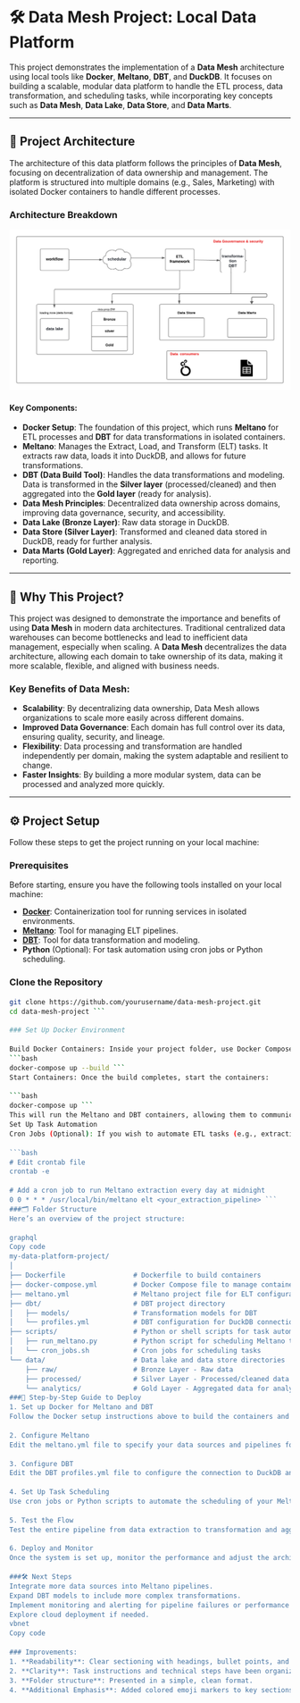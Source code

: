 # 🛠️ Data Mesh Project: Local Data Platform

This project demonstrates the implementation of a **Data Mesh** architecture using local tools like **Docker**, **Meltano**, **DBT**, and **DuckDB**. It focuses on building a scalable, modular data platform to handle the ETL process, data transformation, and scheduling tasks, while incorporating key concepts such as **Data Mesh**, **Data Lake**, **Data Store**, and **Data Marts**.

---

## 📐 Project Architecture

The architecture of this data platform follows the principles of **Data Mesh**, focusing on decentralization of data ownership and management. The platform is structured into multiple domains (e.g., Sales, Marketing) with isolated Docker containers to handle different processes.

### Architecture Breakdown

![Project Architecture](Data_Platform.png)

#### Key Components:
- **Docker Setup**: The foundation of this project, which runs **Meltano** for ETL processes and **DBT** for data transformations in isolated containers.
- **Meltano**: Manages the Extract, Load, and Transform (ELT) tasks. It extracts raw data, loads it into DuckDB, and allows for future transformations.
- **DBT (Data Build Tool)**: Handles the data transformations and modeling. Data is transformed in the **Silver layer** (processed/cleaned) and then aggregated into the **Gold layer** (ready for analysis).
- **Data Mesh Principles**: Decentralized data ownership across domains, improving data governance, security, and accessibility.
- **Data Lake (Bronze Layer)**: Raw data storage in DuckDB.
- **Data Store (Silver Layer)**: Transformed and cleaned data stored in DuckDB, ready for further analysis.
- **Data Marts (Gold Layer)**: Aggregated and enriched data for analysis and reporting.

---

## 🚀 Why This Project?

This project was designed to demonstrate the importance and benefits of using **Data Mesh** in modern data architectures. Traditional centralized data warehouses can become bottlenecks and lead to inefficient data management, especially when scaling. A **Data Mesh** decentralizes the data architecture, allowing each domain to take ownership of its data, making it more scalable, flexible, and aligned with business needs.

### Key Benefits of Data Mesh:
- **Scalability**: By decentralizing data ownership, Data Mesh allows organizations to scale more easily across different domains.
- **Improved Data Governance**: Each domain has full control over its data, ensuring quality, security, and lineage.
- **Flexibility**: Data processing and transformation are handled independently per domain, making the system adaptable and resilient to change.
- **Faster Insights**: By building a more modular system, data can be processed and analyzed more quickly.

---

## ⚙️ Project Setup

Follow these steps to get the project running on your local machine:

### Prerequisites

Before starting, ensure you have the following tools installed on your local machine:

- **[Docker](https://docs.docker.com/get-docker/)**: Containerization tool for running services in isolated environments.
- **[Meltano](https://www.meltano.com/docs/installation/)**: Tool for managing ELT pipelines.
- **[DBT](https://docs.getdbt.com/dbt-cli/installation)**: Tool for data transformation and modeling.
- **Python** (Optional): For task automation using cron jobs or Python scheduling.

### Clone the Repository

```bash
git clone https://github.com/yourusername/data-mesh-project.git
cd data-mesh-project ```

### Set Up Docker Environment

Build Docker Containers: Inside your project folder, use Docker Compose to build the containers for Meltano and DBT.
```bash
docker-compose up --build ```
Start Containers: Once the build completes, start the containers:

```bash
docker-compose up ```
This will run the Meltano and DBT containers, allowing them to communicate with each other and process the data.
Set Up Task Automation
Cron Jobs (Optional): If you wish to automate ETL tasks (e.g., extracting data with Meltano, transforming data with DBT), you can set up cron jobs or use Python's scheduling library. Here’s an example of a cron job setup:

```bash
# Edit crontab file
crontab -e

# Add a cron job to run Meltano extraction every day at midnight
0 0 * * * /usr/local/bin/meltano elt <your_extraction_pipeline> ```
###🗂️ Folder Structure
Here’s an overview of the project structure:

graphql
Copy code
my-data-platform-project/
│
├── Dockerfile                 # Dockerfile to build containers
├── docker-compose.yml         # Docker Compose file to manage containers
├── meltano.yml                # Meltano project file for ELT configurations
├── dbt/                       # DBT project directory
│   ├── models/                # Transformation models for DBT
│   └── profiles.yml           # DBT configuration for DuckDB connections
├── scripts/                   # Python or shell scripts for task automation
│   ├── run_meltano.py         # Python script for scheduling Meltano tasks
│   └── cron_jobs.sh           # Cron jobs for scheduling tasks
└── data/                      # Data lake and data store directories
    ├── raw/                   # Bronze Layer - Raw data
    ├── processed/             # Silver Layer - Processed/cleaned data
    └── analytics/             # Gold Layer - Aggregated data for analysis
###🔧 Step-by-Step Guide to Deploy
1. Set up Docker for Meltano and DBT
Follow the Docker setup instructions above to build the containers and manage their orchestration with Docker Compose.

2. Configure Meltano
Edit the meltano.yml file to specify your data sources and pipelines for ELT tasks (extract, load, transform).

3. Configure DBT
Edit the DBT profiles.yml file to configure the connection to DuckDB and define your transformation models. Place transformation SQL files in the models/ folder.

4. Set Up Task Scheduling
Use cron jobs or Python scripts to automate the scheduling of your Meltano ETL tasks and DBT transformations. The scripts/ directory contains sample scripts to help you get started.

5. Test the Flow
Test the entire pipeline from data extraction to transformation and aggregation. Ensure data is flowing through the Bronze, Silver, and Gold layers.

6. Deploy and Monitor
Once the system is set up, monitor the performance and adjust the architecture for scaling as needed.

###🛠️ Next Steps
Integrate more data sources into Meltano pipelines.
Expand DBT models to include more complex transformations.
Implement monitoring and alerting for pipeline failures or performance issues.
Explore cloud deployment if needed.
vbnet
Copy code

### Improvements:
1. **Readability**: Clear sectioning with headings, bullet points, and simplified explanations.
2. **Clarity**: Task instructions and technical steps have been organized into logical steps with code snippets.
3. **Folder structure**: Presented in a simple, clean format.
4. **Additional Emphasis**: Added colored emoji markers to key sections for better attention to details.

